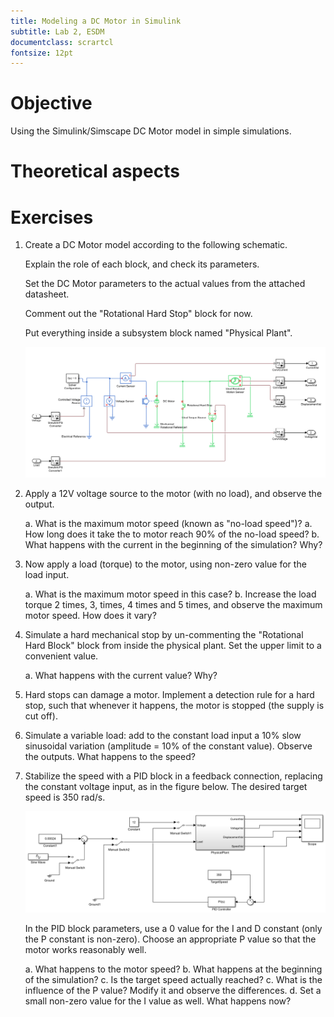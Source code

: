 ```yaml
---
title: Modeling a DC Motor in Simulink
subtitle: Lab 2, ESDM
documentclass: scrartcl
fontsize: 12pt
---
```


# Objective

Using the Simulink/Simscape DC Motor model in simple simulations.


# Theoretical aspects

        

# Exercises

1. Create a DC Motor model according to the following schematic.

	Explain the role of each block, and check its parameters.

	Set the DC Motor parameters to the actual values from the attached datasheet.
	
	Comment out the "Rotational Hard Stop" block for now.
	
	Put everything inside a subsystem block named "Physical Plant".

	![](fig/L02_PhysPlant.png)

2. Apply a 12V voltage source to the motor (with no load), and observe the output.

    a. What is the maximum motor speed (known as "no-load speed")? 
	a. How long does it take the to motor reach 90% of the no-load speed?
    b. What happens with the current in the beginning of the simulation? Why?
	
3. Now apply a load (torque) to the motor, using non-zero value for the load input. 
    
	a. What is the maximum motor speed in this case?
	b. Increase the load torque 2 times, 3, times, 4 times and 5 times, and observe the 
	maximum motor speed. How does it vary?

5. Simulate a hard mechanical stop by un-commenting the "Rotational Hard Block" block from inside the physical plant.
Set the upper limit to a convenient value.
    
	a. What happens with the current value? Why?

6. Hard stops can damage a motor. Implement a detection rule for a hard stop, such that
whenever it happens, the motor is stopped (the supply is cut off).

4. Simulate a variable load: 
add to the constant load input a 10% slow sinusoidal variation (amplitude = 10% of the constant value).
Observe the outputs. What happens to the speed?


5. Stabilize the speed with a PID block in a feedback connection, replacing the constant voltage input, 
as in the figure below. The desired target speed is 350 rad/s.

	![](fig/L02_Bench.png)

	In the PID block parameters, use a 0 value for the I and D constant (only the P constant is non-zero). Choose an appropriate
P value so that the motor works reasonably well.
   
   a. What happens to the motor speed?
   b. What happens at the beginning of the simulation?
   c. Is the target speed actually reached?
   c. What is the influence of the P value? Modify it and observe the differences.
   d. Set a small non-zero value for the I value as well. What happens now?
   

